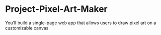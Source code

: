 # Project-Pixel-Art-Maker
You’ll build a single-page web app that allows users to draw pixel art on a customizable canvas
